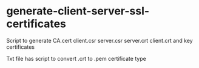 # generate-client-server-ssl-certificates
Script to generate CA.cert client.csr server.csr server.crt client.crt and key certificates

Txt file has script to convert .crt to .pem certificate type
